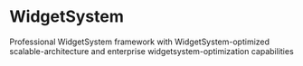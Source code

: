 # WidgetSystem
Professional WidgetSystem framework with WidgetSystem-optimized scalable-architecture and enterprise widgetsystem-optimization capabilities
